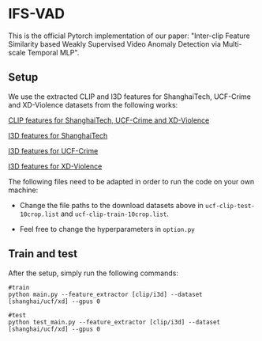 
# IFS-VAD

This is the official Pytorch implementation of our paper: "Inter-clip Feature Similarity based Weakly Supervised Video Anomaly Detection via Multi-scale Temporal MLP".




## Setup

We use the extracted CLIP and I3D features for ShanghaiTech, UCF-Crime and XD-Violence datasets from the following works:

[CLIP features for ShanghaiTech, UCF-Crime and XD-Violence](https://github.com/joos2010kj/CLIP-TSA) 

[I3D features for ShanghaiTech](https://github.com/tianyu0207/RTFM)  

[I3D features for UCF-Crime](https://github.com/Roc-Ng/DeepMIL)  

[I3D features for XD-Violence](https://roc-ng.github.io/XD-Violence/)

The following files need to be adapted in order to run the code on your own machine:

* Change the file paths to the download datasets above in `ucf-clip-test-10crop.list` and `ucf-clip-train-10crop.list`.

* Feel free to change the hyperparameters in `option.py`
## Train and test

After the setup, simply run the following commands:

    #train
    python main.py --feature_extractor [clip/i3d] --dataset [shanghai/ucf/xd] --gpus 0
    
    #test
    python test_main.py --feature_extractor [clip/i3d] --dataset [shanghai/ucf/xd] --gpus 0



